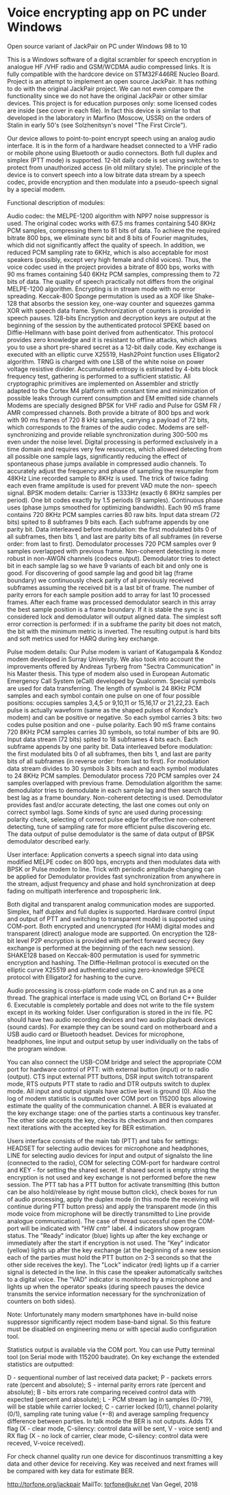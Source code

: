# Voice encrypting app on PC under Windows

Open source variant of JackPair on PC under Windows 98 to 10

This is a Windows software of a digital scrambler for speech encryption in analogue HF /VHF radio and 
GSM/WCDMA audio compressed links. It is fully compatible with the hardcore device on STM32F446RE 
Nucleo Board. Project is an attempt to implement an open source JackPair. It has nothing to do with the 
original JackPair project. We can not even compare the functionality since we do not have the original 
JackPair or other similar devices. This project is for education purposes only: some licensed codes are inside 
(see cover in each file). In fact this device is similar to that developed in the laboratory in Marfino (Moscow, 
USSR) on the orders of Stalin in early 50's (see Solzhenitsyn's novel "The First Circle").

Our device allows to point-to-point encrypt speech using an analog audio interface. It is in the form of a 
hardware headset connected to a VHF radio or mobile phone using Bluetooth or audio connectors. Both full 
duplex and simplex (PTT mode) is supported. 12-bit daily code is set using switches to protect from 
unauthorized access (in old military style). The principle of the device is to convert speech into a low bitrate 
data stream by a speech codec, provide encryption and then modulate into a pseudo-speech signal by a 
special modem.

Functional description of modules:

Audio codec: the MELPE-1200 algorithm with NPP7 noise suppressor is used. The original codec works with 
67.5 ms frames containing 540 8KHz PCM samples, compressing them to 81 bits of data. To achieve the 
required bitrate 800 bps, we eliminate sync bit and 8 bits of Fourier magnitudes, which did not significantly 
affect the quality of speech. In addition, we reduced PCM sampling rate to 6KHz, which is also acceptable for 
most speakers (possibly, except very high female and child voices). Thus, the voice codec used in the project 
provides a bitrate of 800 bps, works with 90 ms frames containing 540 6KHz PCM samples, compressing them 
to 72 bits of data. The quality of speech practically not differs from the original MELPE-1200 algorithm.
Encrypting is in stream mode with no error spreading. Keccak-800 Sponge permutation is used as a XOF like 
Shake-128 that absorbs the session key, one-way counter and squeezes gamma XOR with speech data 
frame. Synchronization of counters is provided in speech pauses. 128-bits Encryption and decryption keys are 
output at the beginning of the session by the authenticated protocol SPEKE based on Diffie-Hellmann with 
base point derived from authenticator. This protocol provides zero knowledge and it is resistant to offline 
attacks, which allows you to use a short pre-shared secret as a 12-bit daily code. Key exchange is executed 
with an elliptic curve X25519, Hash2Point function uses Elligator2 algorithm. TRNG is charged with one LSB 
of the white noise on power voltage resistive divider. Accumulated entropy is estimated by 4-bits block 
frequency test, gathering is performed to a sufficient statistic. All cryptographic primitives are implemented on 
Assembler and strictly adapted to the Cortex M4 platform with constant time and minimization of possible leaks 
through current consumption and EM emitted side channels
Modems are specially designed BPSK for VHF radio and Pulse for GSM FR / AMR compressed channels. 
Both provide a bitrate of 800 bps and work with 90 ms frames of 720 8 kHz samples, carrying a payload of 72 
bits, which corresponds to the frames of the audio codec. Modems are self-synchronizing and provide reliable 
synchronization during 300-500 ms even under the noise level. Digital processing is performed exclusively in a 
time domain and requires very few resources, which allowed detecting from all possible one sample lags, 
significantly reducing the effect of spontaneous phase jumps available in compressed audio channels. To 
accurately adjust the frequency and phase of sampling the resumpler from 48KHz Line recorded sample to 
8KHz is used. The trick of twice fading each even frame amplitude is used for prevent VAD mute the non-
speech signal.
BPSK modem details: Carrier is 1333Hz (exactly 6 8KHz samples per period). One bit codes exactly by 1.5 
periods (9 samples). Continuous phase uses (phase jumps smoothed for optimizing bandwidth). Each 90 mS 
frame contains 720 8KHz PCM samples carries 80 raw bits. Input data stream (72 bits) spited to 8 subframes 9 
bits each. Each subframe appends by one parity bit. Data interleaved before modulation: the first modulated 
bits 0 of all subframes, then bits 1, and last are parity bits of all subframes (in reverse order: from last to first). 
Demodulator processes 720 PCM samples over 9 samples overlapped with previous frame. Non-coherent 
detecting is more robust in non-AWGN channels (codecs output). Demodulator tries to detect bit in each 
sample lag so we have 9 variants of each bit and only one is good. For discovering of good sample lag and 
good bit lag (frame boundary) we continuously check parity of all previously received subframes assuming the 
received bit is a last bit of frame. The number of parity errors for each sample position add to array for last 10 
processed frames. After each frame was processed demodulator search in this array the best sample position 
is a frame boundary. If it is stable the sync is considered lock and demodulator will output aligned data. The 
simplest soft error correction is performed: if in a subframe the parity bit does not match, the bit with the 
minimum metric is inverted. The resulting output is hard bits and soft metrics used for HARQ during key 
exchange.

Pulse modem details: Our Pulse modem is variant of Katugampala & Kondoz modem developed in Surray 
University. We also took into account the improvements offered by Andreas Tyrberg from "Sectra 
Communication" in his Master thesis. This type of modem also used in European Automatic Emergency Call 
System (eCall) developed by Qualcomm. Special symbols are used for data transferring. The length of symbol 
is 24 8KHz PCM samples and each symbol contain one pulse on one of four possible positions: occupies 
samples 3,4,5 or 9,10,11 or 15,16,17 or 21,22,23. Each pulse is actually waveform (same as the shaped 
pulses of Kondoz’s modem) and can be positive or negative. So each symbol carries 3 bits: two codes pulse 
position and one - pulse polarity. Each 90 mS frame contains 720 8KHz PCM samples carries 30 symbols, so 
total number of bits are 90. Input data stream (72 bits) spited to 18 subframes 4 bits each. Each subframe 
appends by one parity bit. Data interleaved before modulation: the first modulated bits 0 of all subframes, then 
bits 1, and last are parity bits of all subframes (in reverse order: from last to first). For modulation data stream 
divides to 30 symbols 3 bits each and each symbol modulates to 24 8KHz PCM samples. Demodulator 
process 720 PCM samples over 24 samples overlapped with previous frame. Demodulation algorithm the 
same: demodulator tries to demodulate in each sample lag and then search the best lag as a frame boundary. 
Non-coherent detecting is used. Demodulator provides fast and/or accurate detecting, the last one comes 
out only on correct symbol lags. Some kinds of sync are used during processing: polarity check, selecting of 
correct pulse edge for effective non-coherent detecting, tune of sampling rate for more efficient pulse 
discovering etc. The data output of pulse demodulator is the same of data output of BPSK demodulator 
described early.

User interface: Application  converts a speech signal into data using modified MELPE codec on 800 bps, 
encrypts and then modulates data with BPSK or Pulse modem to line. Trick with periodic amplitude changing 
can be applied for  Demodulator provides fast synchronization from anywhere in the stream, adjust frequency 
and phase  and hold synchronization at deep fading on multipath interference and tropospheric link.

Both digital and transparent analog communication modes are supported. Simplex, half duplex and full duplex 
is supported. Hardware control (input and output of PTT and switching to transparent mode) is supported 
using COM-port. Both encrypted  and unencrypted (for HAM) digital modes and transparent (direct)  analogue 
mode are supported. On encryption the 128-bit level P2P encryption is provided with perfect forward secrecy 
(key exchange is performed at the beginning of the each new session). SHAKE128 based on Keccak-800 
permutation is used for symmetric encryption and hashing. The Diffie-Hellman protocol is executed on the 
elliptic curve X25519 and authenticated using zero-knowledge SPECE protocol with Elligator2  for hashing to 
the curve.

Audio processing is cross-platform code made on C and run as a one thread. The graphical interface is made 
using VCL on Borland C++ Builder 6. Executable is completely portable and does not write to the file system 
except in its working folder. User configuration is stored in the ini file.  PC should have two audio recording 
devices and two audio playback devices (sound cards). For example they can be sound card on motherboard 
and a USB audio card or Bluetooth headset. Devices for microphone, headphones, line input and output 
setup by user individually on the tabs of the program window.

You can also connect the USB-COM bridge and select the appropriate COM port for hardware control of PTT: 
with external button (input) or to radio (output). CTS input external PTT buttons,  DSR input switch 
totransparent mode, RTS outputs PTT state to radio and DTR outputs switch  to duplex mode. All input and 
output signals have active level is ground (0). Also the log of modem statistic is outputted over COM port on 
115200 bps  allowing estimate the quality of the communication channel. A BER is evaluated at the key 
exchange stage: one of the parties starts a continuous key transfer. The other side accepts the key, checks 
its checksum and then compares next iterations  with the accepted key for BER estimation. 

Users interface consists of the main tab (PTT) and tabs for settings: HEADSET for selecting audio devices for 
microphone and headphones, LINE for selecting audio devices for input and output of signalsto the line 
(connected to the radio), COM for selecting COM-port for hardware control and KEY - for setting the shared 
secret. If shared secret is empty string the encryption is not used and key exchange is not performed before 
the new session. The PTT tab has a PTT button for activate transmitting (this button can be also hold/release 
by right mouse button click), check boxes for  run of audio processing, apply the duplex mode (in this mode 
the receiving will continue during PTT button press) and apply the transparent mode (in this mode voice from 
microphone will be directly transmitted to Line provide analogue communication). The case of thread 
successful open the COM-port will be indicated with "HW cntr" label.  4 indicators show program status. The 
"Ready" indicator (blue) lights up after the key exchange or immediately after the start if encryption is not 
used. The "Key" indicator (yellow) lights up after the key exchange (at the beginning of a new session each 
of the parties must hold the PTT button on 2-3 seconds so that the other side receives the key). The "Lock" 
indicator (red) lights up if a carrier signal is detected in the line. In this case the speaker automatically switches 
to a digital voice. The "VAD" indicator is monitored by a microphone and lights up when the operator speaks 
(during speech pauses the device transmits the service information necessary for the synchronization of 
counters on both sides).

Note: Unfortunately many modern smartphones have in-build noise suppressor significantly reject modem 
base-band signal. So this feature must be disabled on engineering menu or with special audio configuration 
tool. 

Statistics output is available via the COM port. You can use Putty terminal tool (on Serial mode with 115200 
baudrate). On key exchange the extended statistics are outputted:

D - sequentional number of last received data packet;
P - packets errors rate (percent and absolute);
S - internal parity errors rate (percent and absolute);
B - bits errors rate comparing received control data with expected (percent and absolute);
L - PCM stream lag in samples (0-719), will be stable while carrier locked;
C - carrier locked (0/1), channel polarity (0/1), sampling rate tuning value (+-8) and average sampling 
frequency difference between parties.
In talk mode the BER is not outputs.
Adds TX flag (X - clear mode, C-silency: control data will be sent, V - voice sent) and RX flag (X - no lock of 
carrier, clear mode, C-silency: control data were receved, V-voice received).

For check channel quality run one device for discontinuos transmitting a key data and other device for 
receiving. Key was received and next frames will be compared with key data for estimate BER.

http://torfone.org/jackpair MailTo: torfone@ukr.net Van Gegel, 2018

